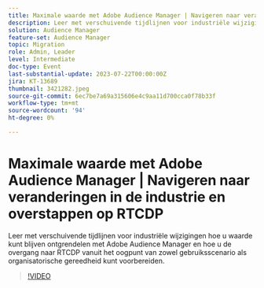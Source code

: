 ```yaml
---
title: Maximale waarde met Adobe Audience Manager | Navigeren naar veranderingen in de industrie en overstappen op RTCDP
description: Leer met verschuivende tijdlijnen voor industriële wijzigingen hoe u waarde kunt blijven ontgrendelen met Adobe Audience Manager en hoe u de overgang naar RTCDP vanuit het oogpunt van zowel gebruiksscenario als organisatorische gereedheid kunt voorbereiden.
solution: Audience Manager
feature-set: Audience Manager
topic: Migration
role: Admin, Leader
level: Intermediate
doc-type: Event
last-substantial-update: 2023-07-22T00:00:00Z
jira: KT-13689
thumbnail: 3421282.jpeg
source-git-commit: 6ec7be7a69a315606e4c9aa11d700cca0f78b33f
workflow-type: tm+mt
source-wordcount: '94'
ht-degree: 0%

---
```



# Maximale waarde met Adobe Audience Manager | Navigeren naar veranderingen in de industrie en overstappen op RTCDP

Leer met verschuivende tijdlijnen voor industriële wijzigingen hoe u waarde kunt blijven ontgrendelen met Adobe Audience Manager en hoe u de overgang naar RTCDP vanuit het oogpunt van zowel gebruiksscenario als organisatorische gereedheid kunt voorbereiden.

>[!VIDEO](https://video.tv.adobe.com/v/3421282/?learn=on)
